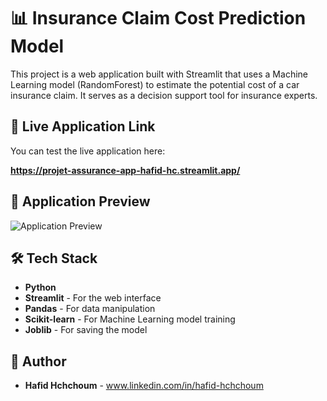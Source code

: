 # 📊 Insurance Claim Cost Prediction Model

This project is a web application built with Streamlit that uses a Machine Learning model (RandomForest) to estimate the potential cost of a car insurance claim. It serves as a decision support tool for insurance experts.

## 🚀 Live Application Link

You can test the live application here:

**https://projet-assurance-app-hafid-hc.streamlit.app/**

## 📸 Application Preview

![Application Preview](https://i.imgur.com/gKj3tA0.png)


## 🛠️ Tech Stack

* **Python**
* **Streamlit** - For the web interface
* **Pandas** - For data manipulation
* **Scikit-learn** - For Machine Learning model training
* **Joblib** - For saving the model

## 📝 Author

* **Hafid Hchchoum** - www.linkedin.com/in/hafid-hchchoum


